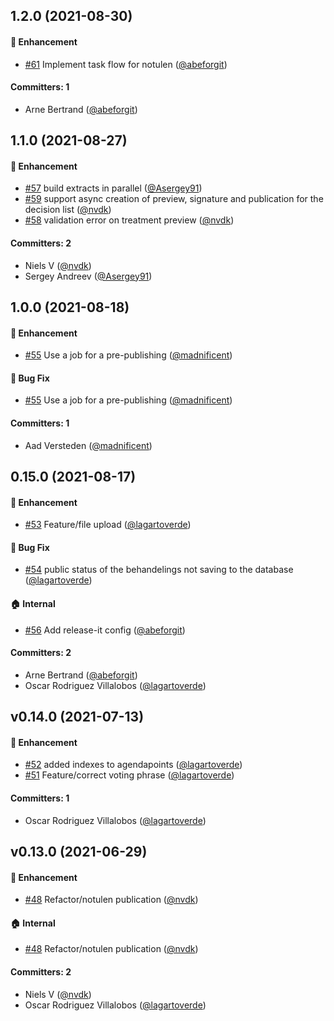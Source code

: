 ## 1.2.0 (2021-08-30)

#### :rocket: Enhancement
* [#61](https://github.com/lblod/notulen-prepublish-service/pull/61) Implement task flow for notulen ([@abeforgit](https://github.com/abeforgit))

#### Committers: 1
- Arne Bertrand ([@abeforgit](https://github.com/abeforgit))

## 1.1.0 (2021-08-27)

#### :rocket: Enhancement
* [#57](https://github.com/lblod/notulen-prepublish-service/pull/57) build extracts in parallel ([@Asergey91](https://github.com/Asergey91))
* [#59](https://github.com/lblod/notulen-prepublish-service/pull/59) support async creation of preview, signature and publication for the decision list ([@nvdk](https://github.com/nvdk))
* [#58](https://github.com/lblod/notulen-prepublish-service/pull/58) validation error on treatment preview ([@nvdk](https://github.com/nvdk))

#### Committers: 2
- Niels V ([@nvdk](https://github.com/nvdk))
- Sergey Andreev ([@Asergey91](https://github.com/Asergey91))

## 1.0.0 (2021-08-18)

#### :rocket: Enhancement
* [#55](https://github.com/lblod/notulen-prepublish-service/pull/55) Use a job for a pre-publishing ([@madnificent](https://github.com/madnificent))

#### :bug: Bug Fix
* [#55](https://github.com/lblod/notulen-prepublish-service/pull/55) Use a job for a pre-publishing ([@madnificent](https://github.com/madnificent))

#### Committers: 1
- Aad Versteden ([@madnificent](https://github.com/madnificent))


## 0.15.0 (2021-08-17)

#### :rocket: Enhancement
* [#53](https://github.com/lblod/notulen-prepublish-service/pull/53) Feature/file upload ([@lagartoverde](https://github.com/lagartoverde))

#### :bug: Bug Fix
* [#54](https://github.com/lblod/notulen-prepublish-service/pull/54) public status of the behandelings not saving to the database ([@lagartoverde](https://github.com/lagartoverde))

#### :house: Internal
* [#56](https://github.com/lblod/notulen-prepublish-service/pull/56) Add release-it config ([@abeforgit](https://github.com/abeforgit))

#### Committers: 2
- Arne Bertrand ([@abeforgit](https://github.com/abeforgit))
- Oscar Rodriguez Villalobos ([@lagartoverde](https://github.com/lagartoverde))


## v0.14.0 (2021-07-13)

#### :rocket: Enhancement
* [#52](https://github.com/lblod/notulen-prepublish-service/pull/52) added indexes to agendapoints ([@lagartoverde](https://github.com/lagartoverde))
* [#51](https://github.com/lblod/notulen-prepublish-service/pull/51) Feature/correct voting phrase ([@lagartoverde](https://github.com/lagartoverde))

#### Committers: 1
- Oscar Rodriguez Villalobos ([@lagartoverde](https://github.com/lagartoverde))


## v0.13.0 (2021-06-29)

#### :rocket: Enhancement
* [#48](https://github.com/lblod/notulen-prepublish-service/pull/48) Refactor/notulen publication ([@nvdk](https://github.com/nvdk))

#### :house: Internal
* [#48](https://github.com/lblod/notulen-prepublish-service/pull/48) Refactor/notulen publication ([@nvdk](https://github.com/nvdk))

#### Committers: 2
- Niels V ([@nvdk](https://github.com/nvdk))
- Oscar Rodriguez Villalobos ([@lagartoverde](https://github.com/lagartoverde))

